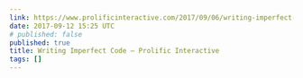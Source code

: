 ```yaml
---
link: https://www.prolificinteractive.com/2017/09/06/writing-imperfect-code/
date: 2017-09-12 15:25 UTC
# published: false
published: true
title: Writing Imperfect Code – Prolific Interactive
tags: []
---
```



